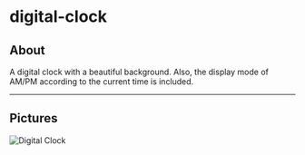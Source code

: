 # digital-clock
## About
A digital clock with a beautiful background. Also, the display mode of AM/PM according to the current time is included. 
***
## Pictures
![Digital Clock](https://github.com/arimoa/digital-clock/assets/134084996/e069e1ea-739f-4b33-ab7c-a18757af179e)

